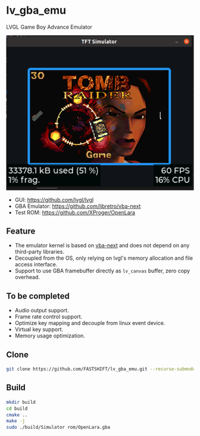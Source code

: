 # lv_gba_emu
LVGL Game Boy Advance Emulator

![image](https://github.com/FASTSHIFT/lv_gba_emu/blob/main/images/lv_gba_emu.png)

* GUI: https://github.com/lvgl/lvgl
* GBA Emulator: https://github.com/libretro/vba-next
* Test ROM: https://github.com/XProger/OpenLara

## Feature
* The emulator kernel is based on [vba-next](https://github.com/libretro/vba-next) and does not depend on any third-party libraries.
* Decoupled from the OS, only relying on lvgl's memory allocation and file access interface.
* Support to use GBA framebuffer directly as `lv_canvas` buffer, zero copy overhead.

## To be completed
* Audio output support.
* Frame rate control support.
* Optimize key mapping and decouple from linux event device.
* Virtual key support.
* Memory usage optimization.

## Clone
```bash
git clone https://github.com/FASTSHIFT/lv_gba_emu.git --recurse-submodules
```

## Build
```bash
mkdir build
cd build
cmake ..
make -j
sudo ./build/Simulator rom/OpenLara.gba
```
